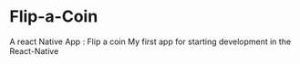 # Flip-a-Coin
A react Native App : Flip a coin
My first app for starting development in the React-Native
